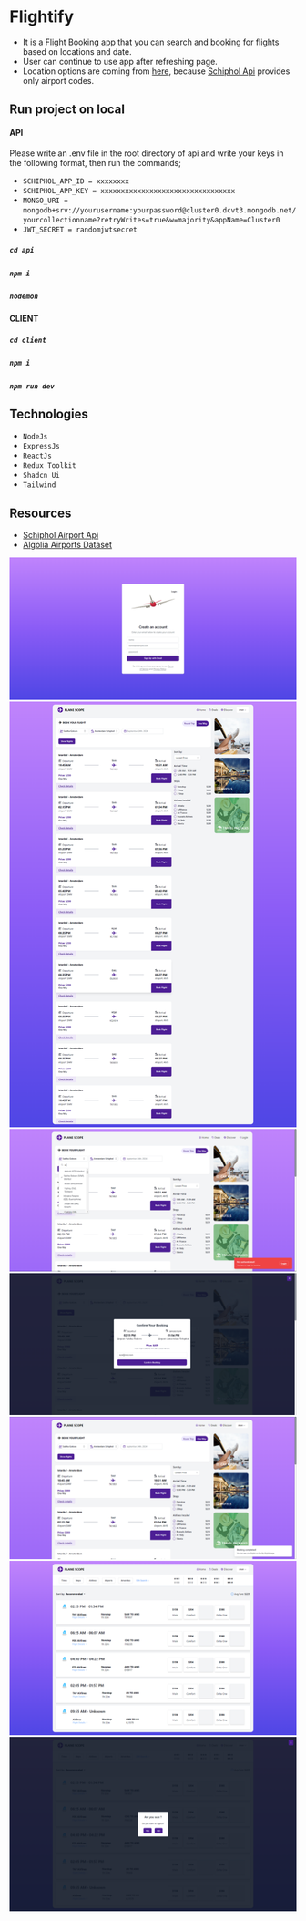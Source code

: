 # Flightify

  
- It is a Flight Booking app that you can search and booking for flights based on locations and date.  
- User can continue to use app after refreshing page.  
- Location options are coming from [here](https://raw.githubusercontent.com/algolia/datasets/master/airports/airports.json), because [Schiphol Api](https://developer.schiphol.nl/apis/flight-api/v4) provides only airport codes.

## Run project on local

#### API 
Please write an .env file in the root directory of api and write your keys in the following format, then run the commands;


- `SCHIPHOL_APP_ID = xxxxxxxx`
- `SCHIPHOL_APP_KEY = xxxxxxxxxxxxxxxxxxxxxxxxxxxxxxxxx`
- `MONGO_URI = mongodb+srv://yourusername:yourpassword@cluster0.dcvt3.mongodb.net/yourcollectionname?retryWrites=true&w=majority&appName=Cluster0`
- `JWT_SECRET = randomjwtsecret`

##### `cd api`
##### `npm i`
##### `nodemon`

#### CLIENT

##### `cd client`
##### `npm i`
##### `npm run dev`

## Technologies
- `NodeJs`
- `ExpressJs`
- `ReactJs`
- `Redux Toolkit`
- `Shadcn Ui`
- `Tailwind`

## Resources
- [Schiphol Airport Api](https://developer.schiphol.nl/apis/flight-api/v4)
- [Algolia Airports Dataset](https://raw.githubusercontent.com/algolia/datasets/master/airports/airports.json)

[![Flightify](https://raw.githubusercontent.com/sinansk/flightify/refs/heads/main/client/src/assets/login.png?token=GHSAT0AAAAAACXL4K6ZFAGMTS3F3XQFOE7IZXS4A5A)](https://raw.githubusercontent.com/sinansk/flightify/refs/heads/main/client/src/assets/login.png?token=GHSAT0AAAAAACXL4K6ZFAGMTS3F3XQFOE7IZXS4A5A)
[![Flightify](https://raw.githubusercontent.com/sinansk/flightify/refs/heads/main/client/src/assets/searchFlights.png?token=GHSAT0AAAAAACXL4K6ZVAQ2DCSRDGUF7B6WZXS4CWQ)](https://raw.githubusercontent.com/sinansk/flightify/refs/heads/main/client/src/assets/searchFlights.png?token=GHSAT0AAAAAACXL4K6ZVAQ2DCSRDGUF7B6WZXS4CWQ)
[![Flightify](https://raw.githubusercontent.com/sinansk/flightify/refs/heads/main/client/src/assets/beforeLogin.PNG?token=GHSAT0AAAAAACXL4K6ZLBV4RGBLS5IRUZX4ZXS4CCQ)](https://raw.githubusercontent.com/sinansk/flightify/refs/heads/main/client/src/assets/beforeLogin.PNG?token=GHSAT0AAAAAACXL4K6ZLBV4RGBLS5IRUZX4ZXS4CCQ)
[![Flightify](https://raw.githubusercontent.com/sinansk/flightify/refs/heads/main/client/src/assets/bookingModal.PNG?token=GHSAT0AAAAAACXL4K6ZR5QM77MSVOXNT7AYZXS4DXA)](https://raw.githubusercontent.com/sinansk/flightify/refs/heads/main/client/src/assets/bookingModal.PNG?token=GHSAT0AAAAAACXL4K6ZR5QM77MSVOXNT7AYZXS4DXA)
[![Flightify](https://raw.githubusercontent.com/sinansk/flightify/refs/heads/main/client/src/assets/bookingToast.PNG?token=GHSAT0AAAAAACXL4K6YB6RL2X4QMC7CHHGAZXS4EHA)](https://raw.githubusercontent.com/sinansk/flightify/refs/heads/main/client/src/assets/bookingToast.PNG?token=GHSAT0AAAAAACXL4K6YB6RL2X4QMC7CHHGAZXS4EHA)
[![Flightify](https://raw.githubusercontent.com/sinansk/flightify/refs/heads/main/client/src/assets/myFlights.png?token=GHSAT0AAAAAACXL4K6YWJDN5ASHMECBD2MWZXS4E7A)](https://raw.githubusercontent.com/sinansk/flightify/refs/heads/main/client/src/assets/myFlights.png?token=GHSAT0AAAAAACXL4K6YWJDN5ASHMECBD2MWZXS4E7A)
[![Flightify](https://raw.githubusercontent.com/sinansk/flightify/refs/heads/main/client/src/assets/logoutModal.png?token=GHSAT0AAAAAACXL4K6YXWUTYJ6GZ4ABDD3AZXS4FRQ)](https://raw.githubusercontent.com/sinansk/flightify/refs/heads/main/client/src/assets/logoutModal.png?token=GHSAT0AAAAAACXL4K6YXWUTYJ6GZ4ABDD3AZXS4FRQ)

